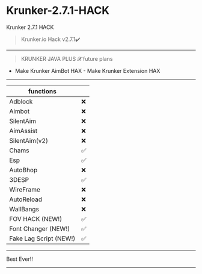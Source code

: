 # Krunker-2.7.1-HACK
Krunker 2.7.1 HACK
>Krunker.io Hack v2.7.1✔️
__________________________________
>KRUNKER JAVA PLUS 𝓧 future plans 
- Make Krunker AimBot HAX  - Make Krunker Extension HAX
__________________________________
| functions          |    |
|--------------------|-----|
| Adblock            |❌  |
| Aimbot             |❌  |
| SilentAim          |❌  |
| AimAssist          |❌  |
| SilentAim(v2)      |❌  |
| Chams              |✅  |
| Esp                |✅  |
| AutoBhop           |❌  |
| 3DESP              |✅  |
| WireFrame          |❌  |
| AutoReload         |❌  |
| WallBangs          |❌  |
| FOV HACK  (NEW!)         |✅  |
| Font Changer (NEW!)      |✅  |
| Fake Lag Script (NEW!)   |✅  |
__________________________________
Best Ever‼️
__________________________________
